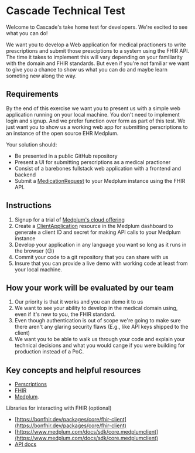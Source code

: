 # Cascade Technical Test

Welcome to Cascade's take home test for developers. We're excited to see what you can do!

We want you to develop a Web application for medical practioners to write prescriptions and submit those presciptions to a system using the FHIR API. The time it takes to implement this will vary depending on your familiarity with the domain and FHIR standards. But even if you're not familiar we want to give you a chance to show us what you can do and maybe learn someting new along the way.

## Requirements

By the end of this exercise we want you to present us with a simple web application running on your local machine. You don't need to implement login and signup. And we prefer function over form as part of this test. We just want you to show us a working web app for submitting perscriptions to an instance of the open source EHR Medplum.

Your solution should:

- Be presented in a public GitHub repository
- Present a UI for submitting perscriptions as a medical practioner
- Consist of a barebones fullstack web application with a frontend and backend
- Submit a [MedicationRequest](https://www.medplum.com/docs/api/fhir/resources/medicationrequest) to your Medplum instance using the FHIR API.

## Instructions

1. Signup for a trial of [Medplum's cloud offering](https://app.medplum.com/)
2. Create a [ClientApplication](https://www.medplum.com/docs/api/fhir/medplum/clientapplication) resource in the Medplum dashboard to generate a client ID and secret for making API calls to your Medplum instance
3. Develop your application in any language you want so long as it runs in the browser (😉)
4. Commit your code to a git repository that you can share with us
4. Insure that you can provide a live demo with working code at least from your local machine.

## How your work will be evaluated by our team

1. Our priority is that it works and you can demo it to us
2. We want to see your ability to develop in the medical domain using, even if it's new to you, the FHIR standard.
3. Even though authentication is out of scope we're going to make sure there aren't any glaring security flaws (E.g., like API keys shipped to the client)
4. We want you to be able to walk us through your code and explain your technical decisions and what you would cange if you were building for production instead of a PoC.

## Key concepts and helpful resources

- [Perscriptions](https://www.ncbi.nlm.nih.gov/books/NBK538424/)
- [FHIR](https://www.medplum.com/docs/fhir-basics)
- [Medplum](https://www.medplum.com/docs).

Libraries for interacting with FHIR (optional)

- [https://bonfhir.dev/packages/core/fhir-client](https://bonfhir.dev/packages/core/fhir-client)
- [https://www.medplum.com/docs/sdk/core.medplumclient](https://www.medplum.com/docs/sdk/core.medplumclient)
- [API docs](https://www.medplum.com/docs/api)

